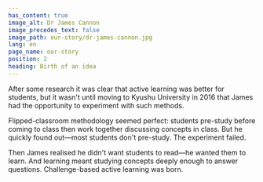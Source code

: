 ```yaml
---
has_content: true
image_alt: Dr James Cannon
image_precedes_text: false
image_path: our-story/dr-james-cannon.jpg
lang: en
page_name: our-story
position: 2
heading: Birth of an idea
---
```


After some research it was clear that active learning was better for students, but it wasn't until moving to Kyushu University in 2016 that James had the opportunity to experiment with such methods.

Flipped-classroom methodology seemed perfect: students pre-study before coming to class then work together discussing concepts in class. But he quickly found out—most students don't pre-study. The experiment failed.

Then James realised he didn't want students to read—he wanted them to learn. And learning meant studying concepts deeply enough to answer questions.
Challenge-based active learning was born.
